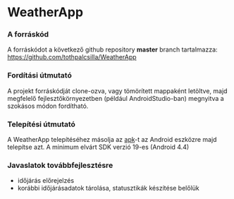 # WeatherApp

### A forráskód  
A forráskódot a következő github repository **master** branch tartalmazza: https://github.com/tothpalcsilla/WeatherApp

### Fordítási útmutató  
A projekt forráskódját clone-ozva, vagy tömörített mappaként letöltve, majd megfelelő fejlesztőkörnyezetben (például AndroidStudio-ban) megnyitva a szokásos módon fordítható. 

### Telepítési útmutató  
A WeatherApp telepítéséhez másolja az [apk](https://github.com/tothpalcsilla/WeatherApp/tree/master/apk)-t az Android eszközre majd telepítse azt.
A minimum elvárt SDK verzió 19-es (Android 4.4)

### Javaslatok továbbfejlesztésre  
- időjárás előrejelzés
- korábbi időjárásadatok tárolása, statusztikák készítése belőlük
